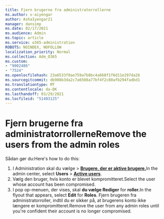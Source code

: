 ```yaml
---
title: Fjern brugerne fra administratorrollerne
ms.author: v-aiyengar
author: AshaIyengar21
manager: dansimp
ms.date: 02/17/2021
ms.audience: Admin
ms.topic: article
ms.service: o365-administration
ROBOTS: NOINDEX, NOFOLLOW
localization_priority: Normal
ms.collection: Adm_O365
ms.custom:
- "9002486"
- "7524"
ms.openlocfilehash: 23a6533f0ae759a7b8bc4a668f1f6d11e297da26
ms.sourcegitcommit: db908b3da2c7a6508a77bf4f2c80afb294fadbd1
ms.translationtype: MT
ms.contentlocale: da-DK
ms.lasthandoff: 03/29/2021
ms.locfileid: "51403125"
---
```

# <a name="remove-the-users-from-the-admin-roles"></a><span data-ttu-id="53952-102">Fjern brugerne fra administratorrollerne</span><span class="sxs-lookup"><span data-stu-id="53952-102">Remove the users from the admin roles</span></span>

<span data-ttu-id="53952-103">Sådan gør du:</span><span class="sxs-lookup"><span data-stu-id="53952-103">Here's how to do this:</span></span>

1. <span data-ttu-id="53952-104">I Administration skal du vælge  >  [**Brugere, der er aktive brugere.**](https://go.microsoft.com/fwlink/p/?linkid=834822)</span><span class="sxs-lookup"><span data-stu-id="53952-104">In the admin center, select **Users** > [**Active users**](https://go.microsoft.com/fwlink/p/?linkid=834822).</span></span>
1. <span data-ttu-id="53952-105">Vælg den bruger, hvis konto er blevet kompromitteret.</span><span class="sxs-lookup"><span data-stu-id="53952-105">Select the user whose account has been compromised.</span></span>
1. <span data-ttu-id="53952-106">I pop op-menuen, der vises, skal **du vælge Rediger** for **roller.**</span><span class="sxs-lookup"><span data-stu-id="53952-106">In the flyout that appears, select **Edit** for **Roles**.</span></span> <span data-ttu-id="53952-107">Fjern brugeren fra administratorroller, indtil du er sikker på, at brugerens konto ikke længere er kompromitteret.</span><span class="sxs-lookup"><span data-stu-id="53952-107">Remove the user from any admin roles until you're confident their account is no longer compromised.</span></span>

